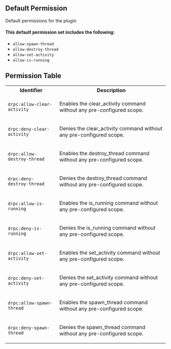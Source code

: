 ## Default Permission

Default permissions for the plugin

#### This default permission set includes the following:

- `allow-spawn-thread`
- `allow-destroy-thread`
- `allow-set-activity`
- `allow-is-running`

## Permission Table

<table>
<tr>
<th>Identifier</th>
<th>Description</th>
</tr>


<tr>
<td>

`drpc:allow-clear-activity`

</td>
<td>

Enables the clear_activity command without any pre-configured scope.

</td>
</tr>

<tr>
<td>

`drpc:deny-clear-activity`

</td>
<td>

Denies the clear_activity command without any pre-configured scope.

</td>
</tr>

<tr>
<td>

`drpc:allow-destroy-thread`

</td>
<td>

Enables the destroy_thread command without any pre-configured scope.

</td>
</tr>

<tr>
<td>

`drpc:deny-destroy-thread`

</td>
<td>

Denies the destroy_thread command without any pre-configured scope.

</td>
</tr>

<tr>
<td>

`drpc:allow-is-running`

</td>
<td>

Enables the is_running command without any pre-configured scope.

</td>
</tr>

<tr>
<td>

`drpc:deny-is-running`

</td>
<td>

Denies the is_running command without any pre-configured scope.

</td>
</tr>

<tr>
<td>

`drpc:allow-set-activity`

</td>
<td>

Enables the set_activity command without any pre-configured scope.

</td>
</tr>

<tr>
<td>

`drpc:deny-set-activity`

</td>
<td>

Denies the set_activity command without any pre-configured scope.

</td>
</tr>

<tr>
<td>

`drpc:allow-spawn-thread`

</td>
<td>

Enables the spawn_thread command without any pre-configured scope.

</td>
</tr>

<tr>
<td>

`drpc:deny-spawn-thread`

</td>
<td>

Denies the spawn_thread command without any pre-configured scope.

</td>
</tr>
</table>
